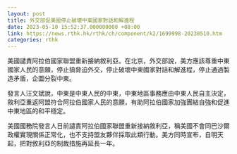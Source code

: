 ```yaml
---
layout: post
title: 外交部促美國停止破壞中東國家對話和解進程
date: 2023-05-10 15:52:37.000000000 +08:00
link: https://news.rthk.hk/rthk/ch/component/k2/1699998-20230510.htm
categories: rthk
---
```


美國譴責阿拉伯國家聯盟重新接納敘利亞。在北京，外交部說，美方應該尊重中東國家人民的意願，停止搞脅迫外交，停止破壞中東國家對話和解進程，停止通過製造矛盾，企圖分裂中東。

發言人汪文斌說，中東是中東人民的中東，中東地區事務應由中東人民自主決定，敘利亞重返阿盟符合阿拉伯國家人民的意願，有助阿拉伯國家加強團結自強和促進中東地區的和平穩定。

美國國務院發言人日前譴責阿拉伯國家聯盟重新接納敘利亞，稱美國不會同巴沙爾政權實現關係正常化，也不支持盟友夥伴採取此類行動。美方同時宣布，自明天起，把對敘利亞的制裁措施再延長一年。
